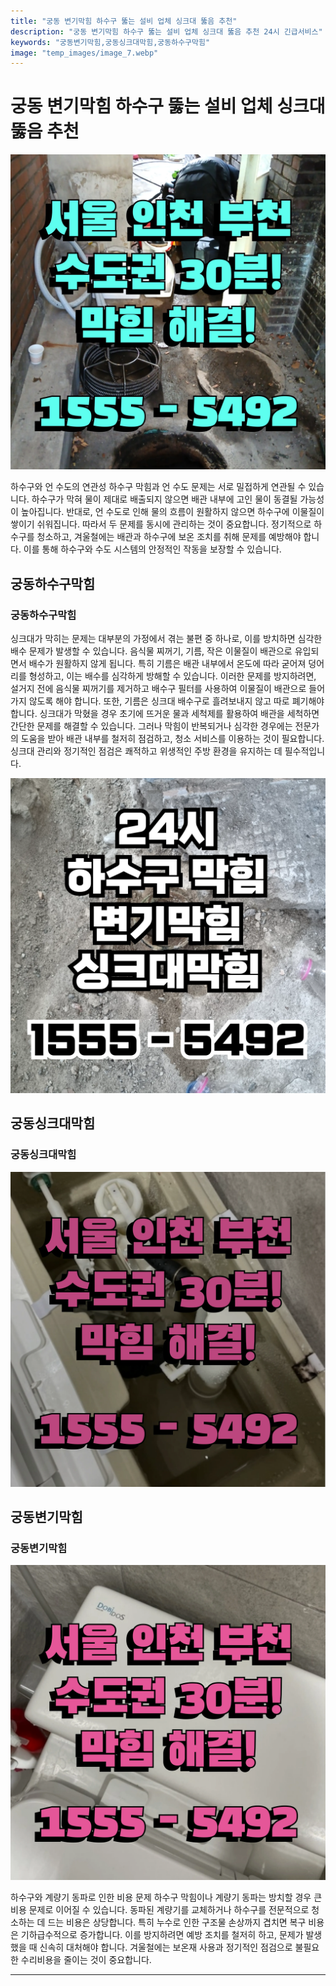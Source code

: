 ```yaml
---
title: "궁동 변기막힘 하수구 뚫는 설비 업체 싱크대 뚫음 추천"
description: "궁동 변기막힘 하수구 뚫는 설비 업체 싱크대 뚫음 추천 24시 긴급서비스"
keywords: "궁동변기막힘,궁동싱크대막힘,궁동하수구막힘"
image: "temp_images/image_7.webp"
---
```


# 궁동 변기막힘 하수구 뚫는 설비 업체 싱크대 뚫음 추천

![궁동하수구막힘](temp_images/image_5.webp) 

하수구와 언 수도의 연관성
하수구 막힘과 언 수도 문제는 서로 밀접하게 연관될 수 있습니다. 하수구가 막혀 물이 제대로 배출되지 않으면 배관 내부에 고인 물이 동결될 가능성이 높아집니다. 반대로, 언 수도로 인해 물의 흐름이 원활하지 않으면 하수구에 이물질이 쌓이기 쉬워집니다. 따라서 두 문제를 동시에 관리하는 것이 중요합니다. 정기적으로 하수구를 청소하고, 겨울철에는 배관과 하수구에 보온 조치를 취해 문제를 예방해야 합니다. 이를 통해 하수구와 수도 시스템의 안정적인 작동을 보장할 수 있습니다.


## 궁동하수구막힘

### 궁동하수구막힘

싱크대가 막히는 문제는 대부분의 가정에서 겪는 불편 중 하나로, 이를 방치하면 심각한 배수 문제가 발생할 수 있습니다. 음식물 찌꺼기, 기름, 작은 이물질이 배관으로 유입되면서 배수가 원활하지 않게 됩니다. 특히 기름은 배관 내부에서 온도에 따라 굳어져 덩어리를 형성하고, 이는 배수를 심각하게 방해할 수 있습니다. 이러한 문제를 방지하려면, 설거지 전에 음식물 찌꺼기를 제거하고 배수구 필터를 사용하여 이물질이 배관으로 들어가지 않도록 해야 합니다. 또한, 기름은 싱크대 배수구로 흘려보내지 않고 따로 폐기해야 합니다. 싱크대가 막혔을 경우 초기에 뜨거운 물과 세척제를 활용하여 배관을 세척하면 간단한 문제를 해결할 수 있습니다. 그러나 막힘이 반복되거나 심각한 경우에는 전문가의 도움을 받아 배관 내부를 철저히 점검하고, 청소 서비스를 이용하는 것이 필요합니다. 싱크대 관리와 정기적인 점검은 쾌적하고 위생적인 주방 환경을 유지하는 데 필수적입니다.

![궁동하수구막힘](temp_images/image_8.webp) 



## 궁동싱크대막힘

### 궁동싱크대막힘

![궁동싱크대막힘](temp_images/image_4.webp) 



## 궁동변기막힘

### 궁동변기막힘

![궁동변기막힘](temp_images/image_2.webp) 

  하수구와 계량기 동파로 인한 비용 문제
하수구 막힘이나 계량기 동파는 방치할 경우 큰 비용 문제로 이어질 수 있습니다. 동파된 계량기를 교체하거나 하수구를 전문적으로 청소하는 데 드는 비용은 상당합니다. 특히 누수로 인한 구조물 손상까지 겹치면 복구 비용은 기하급수적으로 증가합니다. 이를 방지하려면 예방 조치를 철저히 하고, 문제가 발생했을 때 신속히 대처해야 합니다. 겨울철에는 보온재 사용과 정기적인 점검으로 불필요한 수리비용을 줄이는 것이 중요합니다.

---

